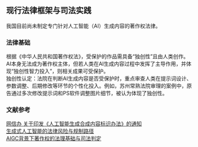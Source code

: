 ## 现行法律框架与司法实践
我国目前尚未制定专门针对人工智能（AI）生成内容的著作权法律。  

### 法律基础
根据《中华人民共和国著作权法》，受保护的作品需具备“独创性”且由人类创作。AI本身无法成为著作权主体，但若人类在AI生成内容过程中发挥了主导作用，并体现“独创性智力投入”，则相关成果可受保护。  
独创性认定：法院在判断AI生成内容是否受保护时，重点审查人类在提示词设计、参数调整、后期修改等环节的个性化投入。例如，苏州常熟法院审理的案例中，原告通过多次修改提示词和PS软件调整图片细节，被认为体现了独创性。  

### 文献参考
[网信办 关于印发《人工智能生成合成内容标识办法》的通知](https://www.gov.cn/zhengce/zhengceku/202503/content_7014286.htm )    
[生成式人工智能的法律风险与规制路径](https://pdf.hanspub.org/ojls2024127_12922739.pdf)   
[AIGC背景下著作权的法理基础与司法判定](https://pdf.hanspub.org/ojls2024125_592922534.pdf)  

